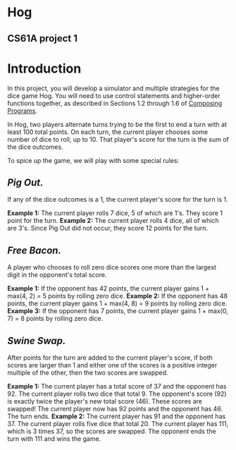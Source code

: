 Hog
===================
CS61A project 1
-------------------
# Introduction
In this project, you will develop a simulator and multiple strategies for the dice game Hog. You will need to use control statements and higher-order functions together, as described in Sections 1.2 through 1.6 of [Composing Programs](http://composingprograms.com).

In Hog, two players alternate turns trying to be the first to end a turn with at least 100 total points. On each turn, the current player chooses some number of dice to roll, up to 10. That player's score for the turn is the sum of the dice outcomes.

To spice up the game, we will play with some special rules:

## *Pig Out.* 
If any of the dice outcomes is a 1, the current player's score for the turn is 1.

**Example 1:** The current player rolls 7 dice, 5 of which are 1's. They score 1 point for the turn.
**Example 2:** The current player rolls 4 dice, all of which are 3's. Since Pig Out did not occur, they score 12 points for the turn.

## *Free Bacon.*
A player who chooses to roll zero dice scores one more than the largest digit in the opponent's total score.

**Example 1:** If the opponent has 42 points, the current player gains 1 + max(4, 2) = 5 points by rolling zero dice.
**Example 2:** If the opponent has 48 points, the current player gains 1 + max(4, 8) = 9 points by rolling zero dice.
**Example 3:** If the opponent has 7 points, the current player gains 1 + max(0, 7) = 8 points by rolling zero dice.

## *Swine Swap.* 
After points for the turn are added to the current player's score, if both scores are larger than 1 and either one of the scores is a positive integer multiple of the other, then the two scores are swapped.

**Example 1:** The current player has a total score of 37 and the opponent has 92. The current player rolls two dice that total 9. The opponent's score (92) is exactly twice the player's new total score (46). These scores are swapped! The current player now has 92 points and the opponent has 46. The turn ends.
**Example 2:** The current player has 91 and the opponent has 37. The current player rolls five dice that total 20. The current player has 111, which is 3 times 37, so the scores are swapped. The opponent ends the turn with 111 and wins the game.
